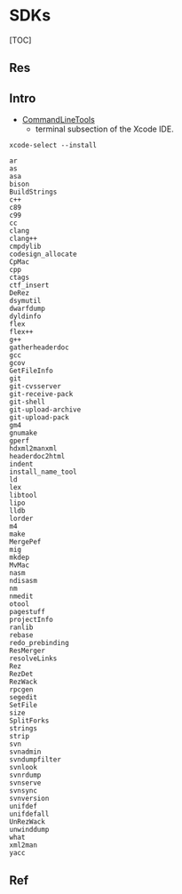 # SDKs

[TOC]


## Res

## Intro

+ [CommandLineTools](https://osxdaily.com/2014/02/12/install-command-line-tools-mac-os-x/)
	+ terminal subsection of the Xcode IDE.  

```shell
xcode-select --install
```

``` shell
ar  
as  
asa  
bison  
BuildStrings  
c++  
c89  
c99  
cc  
clang  
clang++  
cmpdylib  
codesign_allocate  
CpMac  
cpp  
ctags  
ctf_insert  
DeRez  
dsymutil  
dwarfdump  
dyldinfo  
flex  
flex++  
g++  
gatherheaderdoc  
gcc  
gcov  
GetFileInfo  
git  
git-cvsserver  
git-receive-pack  
git-shell  
git-upload-archive  
git-upload-pack  
gm4  
gnumake  
gperf  
hdxml2manxml  
headerdoc2html  
indent  
install_name_tool  
ld  
lex  
libtool  
lipo  
lldb  
lorder  
m4  
make  
MergePef  
mig  
mkdep  
MvMac  
nasm  
ndisasm  
nm  
nmedit  
otool  
pagestuff  
projectInfo  
ranlib  
rebase  
redo_prebinding  
ResMerger  
resolveLinks  
Rez  
RezDet  
RezWack  
rpcgen  
segedit  
SetFile  
size  
SplitForks  
strings  
strip  
svn  
svnadmin  
svndumpfilter  
svnlook  
svnrdump  
svnserve  
svnsync  
svnversion  
unifdef  
unifdefall  
UnRezWack  
unwinddump  
what  
xml2man  
yacc
```

## Ref
